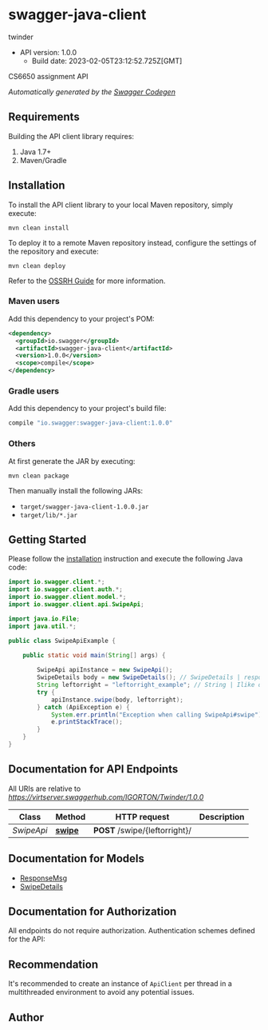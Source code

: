 # swagger-java-client

twinder
- API version: 1.0.0
  - Build date: 2023-02-05T23:12:52.725Z[GMT]

CS6650 assignment API


*Automatically generated by the [Swagger Codegen](https://github.com/swagger-api/swagger-codegen)*


## Requirements

Building the API client library requires:
1. Java 1.7+
2. Maven/Gradle

## Installation

To install the API client library to your local Maven repository, simply execute:

```shell
mvn clean install
```

To deploy it to a remote Maven repository instead, configure the settings of the repository and execute:

```shell
mvn clean deploy
```

Refer to the [OSSRH Guide](http://central.sonatype.org/pages/ossrh-guide.html) for more information.

### Maven users

Add this dependency to your project's POM:

```xml
<dependency>
  <groupId>io.swagger</groupId>
  <artifactId>swagger-java-client</artifactId>
  <version>1.0.0</version>
  <scope>compile</scope>
</dependency>
```

### Gradle users

Add this dependency to your project's build file:

```groovy
compile "io.swagger:swagger-java-client:1.0.0"
```

### Others

At first generate the JAR by executing:

```shell
mvn clean package
```

Then manually install the following JARs:

* `target/swagger-java-client-1.0.0.jar`
* `target/lib/*.jar`

## Getting Started

Please follow the [installation](#installation) instruction and execute the following Java code:

```java
import io.swagger.client.*;
import io.swagger.client.auth.*;
import io.swagger.client.model.*;
import io.swagger.client.api.SwipeApi;

import java.io.File;
import java.util.*;

public class SwipeApiExample {

    public static void main(String[] args) {
        
        SwipeApi apiInstance = new SwipeApi();
        SwipeDetails body = new SwipeDetails(); // SwipeDetails | response details
        String leftorright = "leftorright_example"; // String | Ilike or dislike user
        try {
            apiInstance.swipe(body, leftorright);
        } catch (ApiException e) {
            System.err.println("Exception when calling SwipeApi#swipe");
            e.printStackTrace();
        }
    }
}
```

## Documentation for API Endpoints

All URIs are relative to *https://virtserver.swaggerhub.com/IGORTON/Twinder/1.0.0*

Class | Method | HTTP request | Description
------------ | ------------- | ------------- | -------------
*SwipeApi* | [**swipe**](docs/SwipeApi.md#swipe) | **POST** /swipe/{leftorright}/ | 

## Documentation for Models

 - [ResponseMsg](docs/ResponseMsg.md)
 - [SwipeDetails](docs/SwipeDetails.md)

## Documentation for Authorization

All endpoints do not require authorization.
Authentication schemes defined for the API:

## Recommendation

It's recommended to create an instance of `ApiClient` per thread in a multithreaded environment to avoid any potential issues.

## Author


